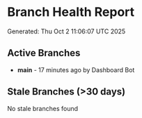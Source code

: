 # Branch Health Report
Generated: Thu Oct  2 11:06:07 UTC 2025

## Active Branches
- **main** - 17 minutes ago by Dashboard Bot

## Stale Branches (>30 days)
No stale branches found
